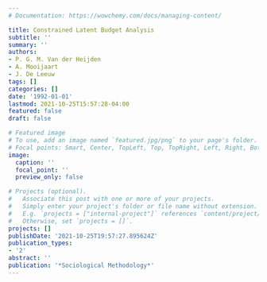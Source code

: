 ```yaml
---
# Documentation: https://wowchemy.com/docs/managing-content/

title: Constrained Latent Budget Analysis
subtitle: ''
summary: ''
authors:
- P. G. M. Van der Heijden
- A. Mooijaart
- J. De Leeuw
tags: []
categories: []
date: '1992-01-01'
lastmod: 2021-10-25T15:57:28-04:00
featured: false
draft: false

# Featured image
# To use, add an image named `featured.jpg/png` to your page's folder.
# Focal points: Smart, Center, TopLeft, Top, TopRight, Left, Right, BottomLeft, Bottom, BottomRight.
image:
  caption: ''
  focal_point: ''
  preview_only: false

# Projects (optional).
#   Associate this post with one or more of your projects.
#   Simply enter your project's folder or file name without extension.
#   E.g. `projects = ["internal-project"]` references `content/project/deep-learning/index.md`.
#   Otherwise, set `projects = []`.
projects: []
publishDate: '2021-10-25T19:57:27.895624Z'
publication_types:
- '2'
abstract: ''
publication: '*Sociological Methodology*'
---
```

